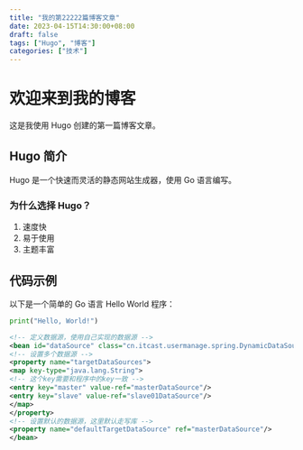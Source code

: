 ```yaml
---
title: "我的第22222篇博客文章"
date: 2023-04-15T14:30:00+08:00
draft: false
tags: ["Hugo", "博客"]
categories: ["技术"]
---
```

# 欢迎来到我的博客

这是我使用 Hugo 创建的第一篇博客文章。

## Hugo 简介

Hugo 是一个快速而灵活的静态网站生成器，使用 Go 语言编写。

### 为什么选择 Hugo？

1. 速度快
2. 易于使用
3. 主题丰富

## 代码示例

以下是一个简单的 Go 语言 Hello World 程序：


```python
print("Hello, World!")
```

```xml
<!-- 定义数据源，使用自己实现的数据源 -->
<bean id="dataSource" class="cn.itcast.usermanage.spring.DynamicDataSource">
<!-- 设置多个数据源 -->
<property name="targetDataSources">
<map key-type="java.lang.String">
<!-- 这个key需要和程序中的key一致 -->
<entry key="master" value-ref="masterDataSource"/>
<entry key="slave" value-ref="slave01DataSource"/>
</map>
</property>
<!-- 设置默认的数据源，这里默认走写库 -->
<property name="defaultTargetDataSource" ref="masterDataSource"/>
</bean>
```